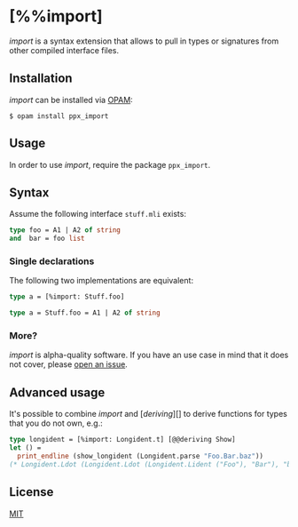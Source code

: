 [%%import]
==========

_import_ is a syntax extension that allows to pull in types or signatures from other compiled interface files.

Installation
------------

_import_ can be installed via [OPAM](https://opam.ocaml.org):

    $ opam install ppx_import

Usage
-----

In order to use _import_, require the package `ppx_import`.

Syntax
------

Assume the following interface `stuff.mli` exists:

``` ocaml
type foo = A1 | A2 of string
and  bar = foo list
```

### Single declarations

The following two implementations are equivalent:

``` ocaml
type a = [%import: Stuff.foo]
```

``` ocaml
type a = Stuff.foo = A1 | A2 of string
```

### More?

_import_ is alpha-quality software. If you have an use case in mind that it does not cover, please [open an issue](https://github.com/whitequark/ppx_import/issues/new).

Advanced usage
--------------

It's possible to combine _import_ and [_deriving_][] to derive functions for types that you do not own, e.g.:

``` ocaml
type longident = [%import: Longident.t] [@@deriving Show]
let () =
  print_endline (show_longident (Longident.parse "Foo.Bar.baz"))
(* Longident.Ldot (Longident.Ldot (Longident.Lident ("Foo"), "Bar"), "baz") *)
```

License
-------

[MIT](LICENSE.txt)
